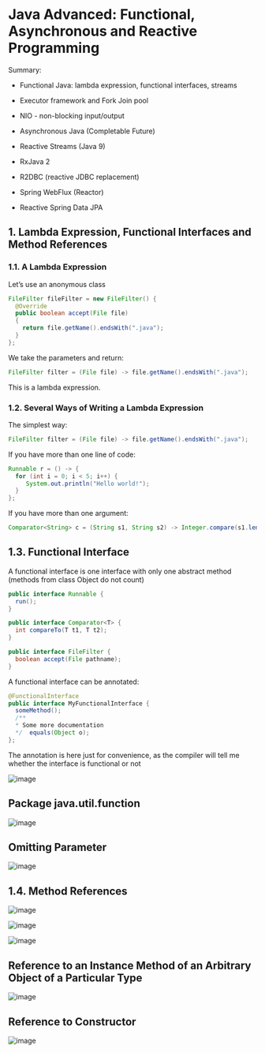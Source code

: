 # Java Advanced: Functional, Asynchronous and Reactive Programming

Summary:

- Functional Java: lambda expression, functional interfaces, streams

- Executor framework and Fork Join pool

- NIO - non-blocking input/output

- Asynchronous Java (Completable Future)

- Reactive Streams (Java 9)

- RxJava 2

- R2DBC (reactive JDBC replacement)

- Spring WebFlux (Reactor)

- Reactive Spring Data JPA

## 1. Lambda Expression, Functional Interfaces and Method References

### 1.1. A Lambda Expression

Let’s use an anonymous class

```java
FileFilter fileFilter = new FileFilter() {
  @Override
  public boolean accept(File file)
  {
    return file.getName().endsWith(".java");
  }
};
```

We take the parameters and return:

```java
FileFilter filter = (File file) -> file.getName().endsWith(".java");
```

This is a lambda expression.

### 1.2. Several Ways of Writing a Lambda Expression

The simplest way:

```java
FileFilter filter = (File file) -> file.getName().endsWith(".java");
```

If you have more than one line of code:

```java
Runnable r = () -> {
  for (int i = 0; i < 5; i++) {
     System.out.println("Hello world!");
  }
};
```

If you have more than one argument:

```java
Comparator<String> c = (String s1, String s2) -> Integer.compare(s1.length(), s2.length());
```

## 1.3. Functional Interface

A functional interface is one interface with only one abstract method (methods from class Object do not count)

```java
public interface Runnable {
  run();
}

public interface Comparator<T> {
  int compareTo(T t1, T t2);
}

public interface FileFilter {
  boolean accept(File pathname);
}
```

A functional interface can be annotated:

```java
@FunctionalInterface
public interface MyFunctionalInterface {
  someMethod();
  /**
  * Some more documentation
  */  equals(Object o);
};
```

The annotation is here just for convenience, as the compiler will tell me whether the interface is functional or not

![image](https://github.com/luiscoco/Java_Advanced/assets/32194879/e764e1ec-c897-4489-82b7-79a73e34c303)

## Package java.util.function

![image](https://github.com/luiscoco/Java_Advanced/assets/32194879/08a6f283-b861-49c1-bf5f-67bee8e98f62)

## Omitting Parameter

![image](https://github.com/luiscoco/Java_Advanced/assets/32194879/eb42d68c-d366-479b-a1d5-260a4ccac7e8)

## 1.4. Method References

![image](https://github.com/luiscoco/Java_Advanced/assets/32194879/74c2e424-4298-441d-bead-aad422b585b0)

![image](https://github.com/luiscoco/Java_Advanced/assets/32194879/20579c83-8af3-4221-9007-f11d20d34fdc)

![image](https://github.com/luiscoco/Java_Advanced/assets/32194879/0e334b77-d695-4547-840d-65b5cddadb8c)

## Reference to an Instance Method of an Arbitrary Object of a Particular Type

![image](https://github.com/luiscoco/Java_Advanced/assets/32194879/115367ee-7036-4357-9ec5-3ddf8ca6094f)

## Reference to Constructor

![image](https://github.com/luiscoco/Java_Advanced/assets/32194879/65dc8eaa-e0b6-4b64-9206-61d61b060429)
